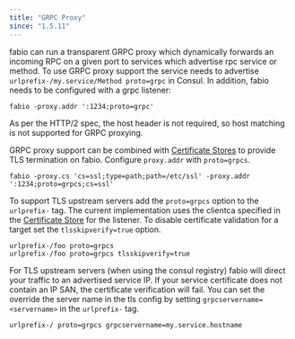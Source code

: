 ```yaml
---
title: "GRPC Proxy"
since: "1.5.11"
---
```


fabio can run a transparent GRPC proxy which dynamically forwards an incoming
RPC on a given port to services which advertise rpc service or method. To use GRPC
proxy support the service needs to advertise `urlprefix-/my.service/Method proto=grpc` in
Consul. In addition, fabio needs to be configured with a grpc listener:

```
fabio -proxy.addr ':1234;proto=grpc'
```

As per the HTTP/2 spec, the host header is not required, so host matching is not supported for GRPC proxying.

GRPC proxy support can be combined with [Certificate Stores](/feature/certificate-stores/) to provide TLS termination on fabio. Configure `proxy.addr` with `proto=grpcs`.

```
fabio -proxy.cs 'cs=ssl;type=path;path=/etc/ssl' -proxy.addr ':1234;proto=grpcs;cs=ssl'
```

To support TLS upstream servers add the `proto=grpcs` option to the
`urlprefix-` tag. The current implementation uses the clientca specified in the [Certificate Store](/feature/certificate-stores/) for the listener. To disable certificate
validation for a target set the `tlsskipverify=true` option.

```
urlprefix-/foo proto=grpcs
urlprefix-/foo proto=grpcs tlsskipverify=true
```

For TLS upstream servers (when using the consul registry) fabio will direct your traffic to an advertised service IP. If your service certificate does not contain an IP SAN, the certificate verification will fail. You can set the override the server name in the tls config by setting `grpcservername=<servername>` in the `urlprefix-` tag.

```
urlprefix-/ proto=grpcs grpcservername=my.service.hostname
```
